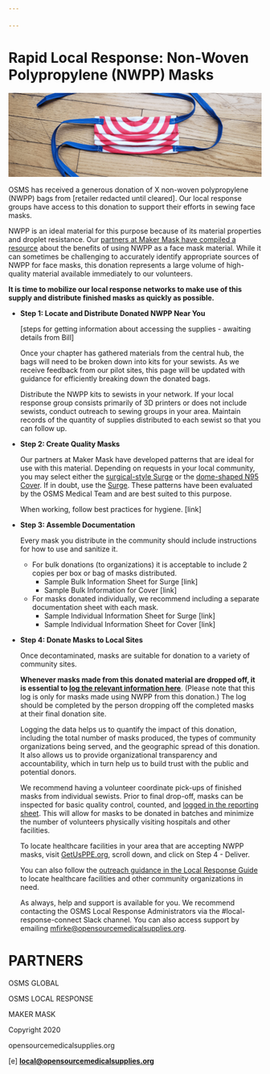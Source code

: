 ```yaml
--- 

---
```


# Rapid Local Response: Non-Woven Polypropylene (NWPP) Masks

![Rapid%20Local%20Response%20Non%20Woven%20Polypropylene%20NWPP%20/Untitled.png](Rapid%20Local%20Response%20Non%20Woven%20Polypropylene%20NWPP%20/Untitled.png)

OSMS has received a generous donation of X non-woven polypropylene (NWPP) bags from [retailer redacted until cleared]. Our local response groups have access to this donation to support their efforts in sewing face masks. 

NWPP is an ideal material for this purpose because of its material properties and droplet resistance. Our [partners at Maker Mask have compiled a resource](https://makermask.org/the-big-four-criteria-for-community-mask-materials/) about the benefits of using NWPP as a face mask material. While it can sometimes be challenging to accurately identify appropriate sources of NWPP for face masks, this donation represents a large volume of high-quality material available immediately to our volunteers.

**It is time to mobilize our local response networks to make use of this supply and distribute finished masks as quickly as possible.**

- **Step 1: Locate and Distribute Donated NWPP Near You**

    [steps for getting information about accessing the supplies - awaiting details from Bill] 

    Once your chapter has gathered materials from the central hub, the bags will need to be broken down into kits for your sewists. As we receive feedback from our pilot sites, this page will be updated with guidance for efficiently breaking down the donated bags. 

    Distribute the NWPP kits to sewists in your network. If your local response group consists primarily of 3D printers or does not include sewists, conduct outreach to sewing groups in your area. Maintain records of the quantity of supplies distributed to each sewist so that you can follow up. 

- **Step 2: Create Quality Masks**

    Our partners at Maker Mask have developed patterns that are ideal for use with this material. Depending on requests in your local community, you may select either the [surgical-style Surge](https://makermask.org/masks/surge/) or the [dome-shaped N95 Cover](https://makermask.org/masks/cover/). If in doubt, use the [Surge](https://makermask.org/masks/surge/). These patterns have been evaluated by the OSMS Medical Team and are best suited to this purpose.  

    When working, follow best practices for hygiene. [link]

- **Step 3: Assemble Documentation**

    Every mask you distribute in the community should include instructions for how to use and sanitize it. 

    - For bulk donations (to organizations) it is acceptable to include 2 copies per box or bag of masks distributed.
        - Sample Bulk Information Sheet for Surge [link]
        - Sample Bulk Information for Cover [link]
    - For masks donated individually, we recommend including a separate documentation sheet with each mask.
        - Sample Individual Information Sheet for Surge [link]
        - Sample Individual Information Sheet for Cover [link]

- **Step 4: Donate Masks to Local Sites**

    Once decontaminated, masks are suitable for donation to a variety of community sites. 

    **Whenever masks made from this donated material are dropped off, it is essential to [log the relevant information here](https://docs.google.com/forms/d/e/1FAIpQLSfDOj0qfWDNrGgOVyBtH7E6dc3qPwCKRT9j_wk7UjIutqtTAg/viewform?usp=sf_link)**. (Please note that this log is only for masks made using NWPP from this donation.) The log should be completed by the person dropping off the completed masks at their final donation site. 

    Logging the data helps us to quantify the impact of this donation, including the total number of masks produced, the types of community organizations being served, and the geographic spread of this donation. It also allows us to provide organizational transparency and accountability, which in turn help us to build trust with the public and potential donors.

    We recommend having a volunteer coordinate pick-ups of finished masks from individual sewists. Prior to final drop-off, masks can be inspected for basic quality control, counted, and [logged in the reporting sheet](https://docs.google.com/forms/d/e/1FAIpQLSfDOj0qfWDNrGgOVyBtH7E6dc3qPwCKRT9j_wk7UjIutqtTAg/viewform). This will allow for masks to be donated in batches and minimize the number of volunteers physically visiting hospitals and other facilities. 

    To locate healthcare facilities in your area that are accepting NWPP masks, visit [GetUsPPE.org](https://getusppe.org/makers/), scroll down, and click on Step 4 - Deliver. 

    You can also follow the [outreach guidance in the Local Response Guide](https://public.boxcloud.com/api/2.0/internal_files/641456832119/versions/691898898491/representations/pdf/content/?access_token=1!DmialykcRIpOk7EHAYK0JlmqVOwLCysBbiT2rGvtNEv8yNMELyF7bCFcpso_Ipo7FcggRJsUmOv7uKddUHYjiU06a_8DoLz8bYPfvf-ckZv6DCsDEaZGCZzeSR7dLsXHAqUBBR8sDLIxd3MXV422Re-KMCwHS5J2GKye7W9SiuO-FCwNWmA2WYgufH-lFmXVHU9mzL6HEeLG9cQQSRp5SZEcH3B96l-S8gv9nOGW4Tfg8FFEHHp-pZ4IrGWF3pDAP-A30nqKGq-v3W8UGlzQ9ttMSRgU9OMNEWTV8KwSZOF9CH95CDmarTihxbtNx4YYb0X63AuZ77rpssIIumDL39wL730Uu1EiufUF1pgLP_Ai3Scimu5p2-MzAJUB5rGHA5VyY4OGwv8dt94vnFufprsl1qIM2UgIQpHFwurG7_2OGodKXy6HXx_24Y48mhGqCwETiqZm-0LkcD67PBSAYr_iPttaIhyUINP7o09JLqVIYTkTF0aT40mJR-nNWjUnay6oxllq_x8lWeXLTA6eg2WzepSuDNYIHjvjAOJ8yFrZT3zjMSBiUX7Kj4rfcJo.&shared_link=https%3A%2F%2Foscms.app.box.com%2Fs%2Fzh0aynd8hflxkfdaucs14ifs05z8d8dn&box_client_name=box-content-preview&box_client_version=2.37.0#%5B%7B%22num%22%3A34%2C%22gen%22%3A0%7D%2C%7B%22name%22%3A%22XYZ%22%7D%2C69%2C506%2C0%5D) to locate healthcare facilities and other community organizations in need.  

     

    As always, help and support is available for you. We recommend contacting the OSMS Local Response Administrators via the #local-response-connect Slack channel. You can also access support by emailing mfirke@opensourcemedicalsupplies.org. 

# PARTNERS

OSMS GLOBAL

OSMS LOCAL RESPONSE

MAKER MASK

Copyright 2020

opensourcemedicalsupplies.org

[e] **local@opensourcemedicalsupplies.org**